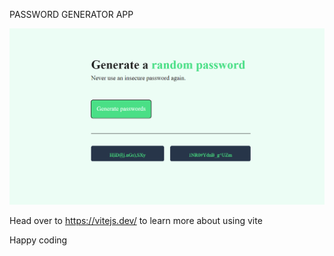 
PASSWORD GENERATOR APP  

![Alt text](<Screenshot 2024-01-08 115801.png>) 

Head over to https://vitejs.dev/ to learn more about using vite

Happy coding       